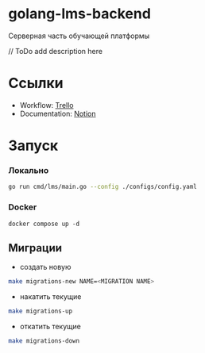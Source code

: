 # golang-lms-backend
Серверная часть обучающей платформы

// ToDo add description here

# Ссылки
- Workflow: [Trello](https://trello.com/b/6s2dfFx6/lms-backend)
- Documentation: [Notion](https://www.notion.so/Backend-docs-20a877f80e824dad962fecd948f20a2f)

# Запуск

### Локально
```bash
go run cmd/lms/main.go --config ./configs/config.yaml
```

### Docker
```shell
docker compose up -d
```

## Миграции
- создать новую
```bash
make migrations-new NAME=<MIGRATION NAME>
```
- накатить текущие
```bash
make migrations-up
```
- откатить текущие
```bash
make migrations-down
```
